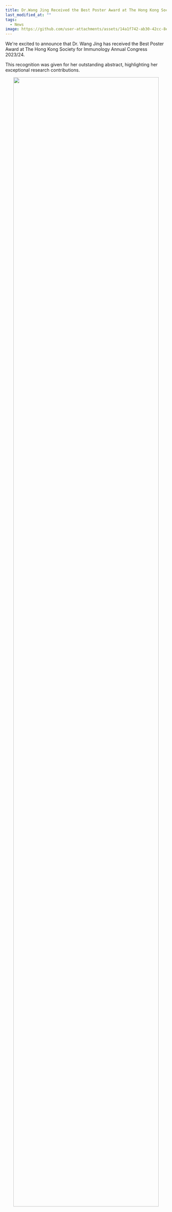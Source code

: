 ```yaml
---
title: Dr.Wang Jing Received the Best Poster Award at The Hong Kong Society for Immunology Annual Congress 2023/24
last_modified_at: ""
tags: 
  - News
image: https://github.com/user-attachments/assets/14a1f742-ab30-42cc-8e34-0c45a0db6a4e
---
```


We're excited to announce that Dr. Wang Jing has received the Best Poster Award at The Hong Kong Society for Immunology Annual Congress 2023/24. 

This recognition was given for her outstanding abstract, highlighting her exceptional research contributions.

<p align="center" width="95%">
    <img width="95%" src="https://github.com/user-attachments/assets/14a1f742-ab30-42cc-8e34-0c45a0db6a4e">
</p>

For more details about HKSI, please refer to [here](https://www.immunology.hk/).